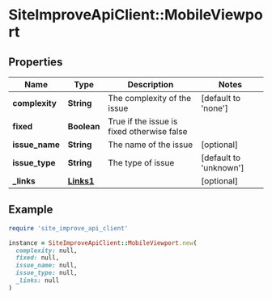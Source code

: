 # SiteImproveApiClient::MobileViewport

## Properties

| Name | Type | Description | Notes |
| ---- | ---- | ----------- | ----- |
| **complexity** | **String** | The complexity of the issue | [default to &#39;none&#39;] |
| **fixed** | **Boolean** | True if the issue is fixed otherwise false |  |
| **issue_name** | **String** | The name of the issue | [optional] |
| **issue_type** | **String** | The type of issue | [default to &#39;unknown&#39;] |
| **_links** | [**Links1**](Links1.md) |  | [optional] |

## Example

```ruby
require 'site_improve_api_client'

instance = SiteImproveApiClient::MobileViewport.new(
  complexity: null,
  fixed: null,
  issue_name: null,
  issue_type: null,
  _links: null
)
```

